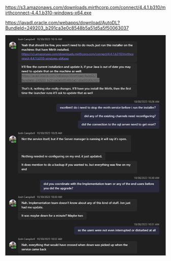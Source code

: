 https://s3.amazonaws.com/downloads.mirthcorp.com/connect/4.4.1.b310/mirthconnect-4.4.1.b310-windows-x64.exe

https://javadl.oracle.com/webapps/download/AutoDL?BundleId=249203_b291ca3e0c8548b5a51d5a5f50063037

![image.png](/.attachments/image-86ddf141-c3a4-4f66-97f3-c86afaed8291.png)